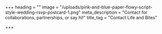 +++
heading = ""
image = "/uploads/pink-and-blue-paper-flowy-script-style-wedding-rsvp-postcard-1.png"
meta_description = "Contact for collaborations, partnerships, or say hI!"
title_tag = "Contact Life and Bites"

+++
